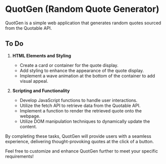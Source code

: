 # QuotGen (Random Quote Generator)

QuotGen is a simple web application that generates random quotes sourced from the Quotable API.

## To Do

1. **HTML Elements and Styling**

   - Create a card or container for the quote display.
   - Add styling to enhance the appearance of the quote display.
   - Implement a wave animation at the bottom of the container to add visual appeal.

2. **Scripting and Functionality**
   - Develop JavaScript functions to handle user interactions.
   - Utilize the fetch API to retrieve data from the Quotable API.
   - Implement a function to render the retrieved quote onto the webpage.
   - Utilize DOM manipulation techniques to dynamically update the content.

By completing these tasks, QuotGen will provide users with a seamless experience, delivering thought-provoking quotes at the click of a button.

Feel free to customize and enhance QuotGen further to meet your specific requirements!
